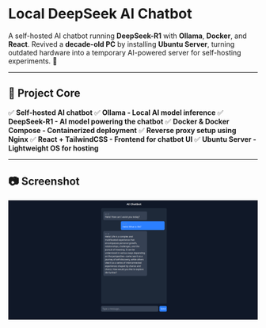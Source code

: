 # Local DeepSeek AI Chatbot

A self-hosted AI chatbot running **DeepSeek-R1** with **Ollama**, **Docker**, and **React**.
Revived a **decade-old PC** by installing **Ubuntu Server**, turning outdated hardware into a temporary AI-powered server for self-hosting experiments. 🚀

---

## 📌 Project Core

✅ **Self-hosted AI chatbot**
✅ **Ollama - Local AI model inference**
✅ **DeepSeek-R1 - AI model powering the chatbot**
✅ **Docker & Docker Compose - Containerized deployment**
✅ **Reverse proxy setup using Nginx**
✅ **React + TailwindCSS - Frontend for chatbot UI**
✅ **Ubuntu Server - Lightweight OS for hosting**

---

## 📷 Screenshot

![screenshot](./image.png)
